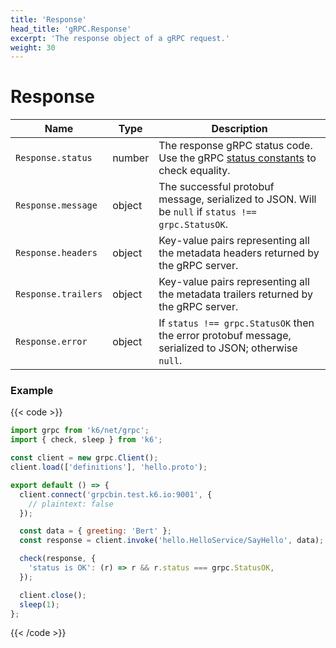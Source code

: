 ```yaml
---
title: 'Response'
head_title: 'gRPC.Response'
excerpt: 'The response object of a gRPC request.'
weight: 30
---
```


# Response

| Name                | Type   | Description                                                                                                                                      |
| ------------------- | ------ | ------------------------------------------------------------------------------------------------------------------------------------------------ |
| `Response.status`   | number | The response gRPC status code. Use the gRPC [status constants](https://grafana.com/docs/k6/<K6_VERSION>/javascript-api/k6-net-grpc/constants) to check equality. |
| `Response.message`  | object | The successful protobuf message, serialized to JSON. Will be `null` if `status !== grpc.StatusOK`.                                               |
| `Response.headers`  | object | Key-value pairs representing all the metadata headers returned by the gRPC server.                                                               |
| `Response.trailers` | object | Key-value pairs representing all the metadata trailers returned by the gRPC server.                                                              |
| `Response.error`    | object | If `status !== grpc.StatusOK` then the error protobuf message, serialized to JSON; otherwise `null`.                                             |

### Example

{{< code >}}

```javascript
import grpc from 'k6/net/grpc';
import { check, sleep } from 'k6';

const client = new grpc.Client();
client.load(['definitions'], 'hello.proto');

export default () => {
  client.connect('grpcbin.test.k6.io:9001', {
    // plaintext: false
  });

  const data = { greeting: 'Bert' };
  const response = client.invoke('hello.HelloService/SayHello', data);

  check(response, {
    'status is OK': (r) => r && r.status === grpc.StatusOK,
  });

  client.close();
  sleep(1);
};
```

{{< /code >}}
